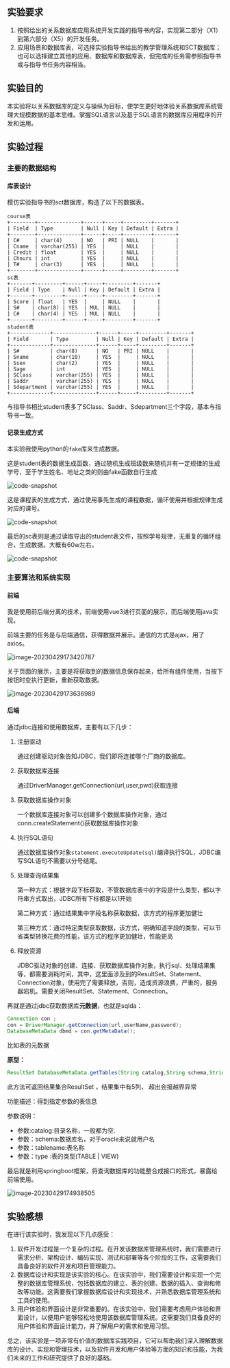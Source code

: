 ## 实验要求

1. 按照给出的关系数据库应用系统开发实践的指导书内容，实现第二部分（X1）到第六部分（X5）的开发任务。
2. 应用场景和数据库表，可选择实验指导书给出的教学管理系统和SCT数据库；也可以选择建立其他的应用、数据库和数据库表，但完成的任务需参照指导书或与指导书任务内容相当。

## 实验目的

本实验将以关系数据库的定义与操纵为目标，使学生更好地体验关系数据库系统管理大规模数据的基本思维。掌握SQL语言以及基于SQL语言的数据库应用程序的开发和运用。

## 实验过程

### 主要的数据结构

#### 库表设计

模仿实验指导书的sct数据库，构造了以下的数据表。

```
course表
+--------+--------------+------+-----+---------+-------+
| Field  | Type         | Null | Key | Default | Extra |
+--------+--------------+------+-----+---------+-------+
| C#     | char(4)      | NO   | PRI | NULL    |       |
| Cname  | varchar(255) | YES  |     | NULL    |       |
| Credit | float        | YES  |     | NULL    |       |
| Chours | int          | YES  |     | NULL    |       |
| T#     | char(3)      | YES  |     | NULL    |       |
+--------+--------------+------+-----+---------+-------+
sc表
+-------+---------+------+-----+---------+-------+
| Field | Type    | Null | Key | Default | Extra |
+-------+---------+------+-----+---------+-------+
| Score | float   | YES  |     | NULL    |       |
| S#    | char(8) | YES  | MUL | NULL    |       |
| C#    | char(4) | YES  | MUL | NULL    |       |
+-------+---------+------+-----+---------+-------+
student表
+-------------+--------------+------+-----+---------+-------+
| Field       | Type         | Null | Key | Default | Extra |
+-------------+--------------+------+-----+---------+-------+
| S#          | char(8)      | NO   | PRI | NULL    |       |
| Sname       | char(10)     | YES  |     | NULL    |       |
| Ssex        | char(2)      | YES  |     | NULL    |       |
| Sage        | int          | YES  |     | NULL    |       |
| SClass      | varchar(255) | YES  |     | NULL    |       |
| Saddr       | varchar(255) | YES  |     | NULL    |       |
| Sdepartment | varchar(255) | YES  |     | NULL    |       |
+-------------+--------------+------+-----+---------+-------+
```

与指导书相比student表多了SClass、Saddr、Sdepartment三个字段，基本与指导书一致。

#### 记录生成方式

本实验我使用python的`fake`库来生成数据。

这是student表的数据生成函数，通过随机生成班级数来随机并有一定规律的生成学号，至于学生姓名、地址之类的则由fake函数自行生成

![code-snapshot](%E5%AE%9E%E9%AA%8C1%E6%8A%A5%E5%91%8A.assets/code-snapshot.png)

这是课程表的生成方式，通过使用事先生成的课程数据，循环使用并根据规律生成对应的课号。

![code-snapshot](%E5%AE%9E%E9%AA%8C1%E6%8A%A5%E5%91%8A.assets/code-snapshot2.png)

最后的sc表则是通过读取导出的student表文件，按照学号规律，无重复的循环组合，生成数据。大概有60w左右。

![code-snapshot](%E5%AE%9E%E9%AA%8C1%E6%8A%A5%E5%91%8A.assets/code-snapshot3.png)

### 主要算法和系统实现

#### 前端

我是使用前后端分离的技术，前端使用vue3进行页面的展示，而后端使用java实现。

前端主要的任务是与后端通信，获得数据并展示。通信的方式是ajax，用了axios。

![image-20230429173420787](%E5%AE%9E%E9%AA%8C1%E6%8A%A5%E5%91%8A.assets/image-20230429173420787.png)

关于页面的展示，主要是将获取到的数据信息保存起来，给所有组件使用，当按下按钮时变执行更新，重新获取数据。

![image-20230429173636989](%E5%AE%9E%E9%AA%8C1%E6%8A%A5%E5%91%8A.assets/image-20230429173636989.png)

#### 后端

通过jdbc连接和使用数据库，主要有以下几步：

1. 注册驱动

   通过创建驱动对象告知JDBC，我们即将连接哪个厂商的数据库。

2. 获取数据库连接

   通过DriverManager.getConnection(url,user,pwd)获取连接

3. 获取数据库操作对象

   一个数据库连接对象可以创建多个数据库操作对象，通过conn.createStatement()获取数据库操作对象

4. 执行SQL语句

   通过数据库操作对象`statement.executeUpdate(sql)`编译执行SQL，JDBC编写SQL语句不需要以分号结尾。

5. 处理查询结果集

   第一种方式：根据字段下标获取，不管数据库表中的字段是什么类型，都以字符串方式取出，JDBC所有下标都是以1开始

   第二种方式：通过结果集中字段名称获取数据，该方式的程序更加健壮

   第三种方式：通过特定类型获取数据，该方式，明确知道字段的类型，可以节省类型转换花费的性能，该方式的程序更加健壮，性能更高

6. 释放资源

   JDBC驱动对象的创建、连接、获取数据库操作对象，执行sql、处理结果集等，都需要消耗时间，其中，这里面涉及到的ResultSet、Statement、Connection对象，使用完了需要释放，否则，造成资源浪费，严重的，服务器宕机。需要关闭ResultSet、Statement、Connection。

再就是通过jdbc获取数据库**元数据**，也就是sqlda：

```java
Connection con ;
con = DriverManager.getConnection(url,userName,password);
DatabaseMetaData dbmd = con.getMetaData();
```

比如表的元数据

**原型：**

```java
ResultSet DatabaseMetaData.getTables(String catalog,String schema,String tableName,String []type)
```

此方法可返回结果集合ResultSet ，结果集中有5列， 超出会报越界异常

功能描述：得到指定参数的表信息

参数说明：

- 参数:catalog:目录名称，一般都为空.
- 参数：schema:数据库名，对于oracle来说就用户名
- 参数：tablename:表名称
- 参数：type :表的类型(TABLE | VIEW)

最后就是利用springboot框架，将查询数据库的功能整合成接口的形式，暴露给前端使用。

![image-20230429174938505](%E5%AE%9E%E9%AA%8C1%E6%8A%A5%E5%91%8A.assets/image-20230429174938505.png)

## 实验感想

在进行该实验时，我发现以下几点感受：

1. 软件开发过程是一个复杂的过程。在开发该数据库管理系统时，我们需要进行需求分析、架构设计、编码实现、测试和部署等各个阶段的工作，这需要我们具备良好的软件开发和项目管理能力。
2. 数据库设计和实现是该实验的核心。在该实验中，我们需要设计和实现一个完整的数据库管理系统，包括数据库的建立、表的创建、数据的插入、查询和修改等功能。这需要我们掌握数据库设计和实现技术，并熟悉数据库管理系统和工具的使用。
3. 用户体验和界面设计是非常重要的。在该实验中，我们需要考虑用户体验和界面设计，以便用户能够轻松地使用该数据库管理系统。这需要我们具备良好的用户体验和界面设计能力，并了解用户的需求和使用习惯。

总之，该实验是一项非常有价值的数据库实践项目，它可以帮助我们深入理解数据库的设计、实现和管理技术，以及软件开发和用户体验等方面的知识和技能，为我们未来的工作和研究提供了良好的基础。
